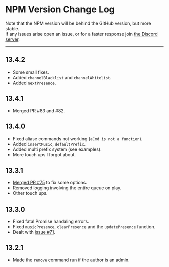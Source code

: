 # NPM Version Change Log
Note that the NPM version will be behind the GitHub version, but more stable.  
If any issues arise open an issue, or for a faster response join [the Discord server](https://discord.gg/FKYrX4X).
***
## 13.4.2
* Some small fixes.
* Added `channelBlacklist` and `channelWhitelist`.
* Added `nextPresence`.

## 13.4.1
* Merged PR #83 and #82.

## 13.4.0
* Fixed aliase commands not working (`aCmd is not a function`).
* Added `insertMusic`, `defaultPrefix`.
* Added multi prefix system (see examples).
* More touch ups I forgot about.

## 13.3.1
* [Merged PR #75](https://github.com/DarkoPendragon/discord.js-musicbot-addon/pull/75) to fix some options.
* Removed logging involving the entire queue on play.
* Other touch ups.

## 13.3.0
* Fixed fatal Promise handaling errors.
* Fixed `musicPresence`, `clearPresence` and the `updatePresence` function.
* Dealt with [issue #71](https://github.com/DarkoPendragon/discord.js-musicbot-addon/issues/71).

## 13.2.1
* Made the `remove` command run if the author is an admin.
